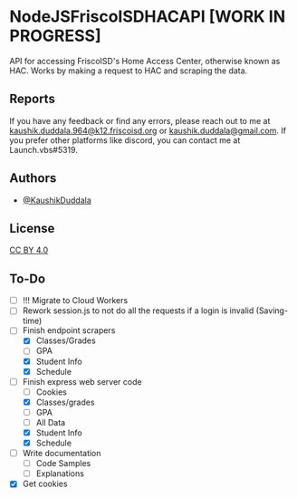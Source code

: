 
# NodeJSFriscoISDHACAPI [WORK IN PROGRESS]

API for accessing FriscoISD's Home Access Center, otherwise known as HAC. Works by making a request to HAC and scraping the data. 


## Reports

If you have any feedback or find any errors, please reach out to me at kaushik.duddala.964@k12.friscoisd.org or kaushik.duddala@gmail.com. If you prefer other platforms like discord, you can contact me at Launch.vbs#5319.


## Authors

- [@KaushikDuddala](https://www.github.com/KaushikDuddala)


## License

[CC BY 4.0](https://creativecommons.org/licenses/by/4.0/)


## To-Do
- [ ] !!! Migrate to Cloud Workers
- [ ] Rework session.js to not do all the requests if a login is invalid (Saving-time)
- [ ] Finish endpoint scrapers 
  - [x] Classes/Grades
  - [ ] GPA
  - [x] Student Info
  - [x] Schedule
- [ ] Finish express web server code
  - [ ] Cookies
  - [x] Classes/grades
  - [ ] GPA
  - [ ] All Data
  - [x] Student Info
  - [x] Schedule
- [ ] Write documentation
  - [ ] Code Samples
  - [ ] Explanations
- [x] Get cookies
